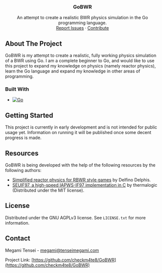 <h3 align="center">GoBWR</h3>

  <p align="center">
    An attempt to create a realistic BWR physics simulation in the Go programming language.
    <br />
    <a href="https://github.com/checkm4te8/GoBWR/issues/new">Report Issues</a>
    &middot;
    <a href="https://github.com/checkm4te8/GoBWR/pulls">Contribute</a>
  </p>
</div>



<!-- ABOUT THE PROJECT -->
## About The Project

GoBWR is my attempt to create a realistic, fully working physics simulation of a BWR using Go. I am a complete beginner to Go, and would like to use this project to expand my knowledge on physics (namely reactor physics), learn the Go language and expand my knowledge in other areas of programming.


### Built With

* [![Go][Go]][Go-url]


<!-- GETTING STARTED -->
## Getting Started

This project is currently in early development and is not intended for public usage yet. Information on running it will be published once some decent progress is made.

<!-- RESOURCES -->
## Resources

GoBWR is being developed with the help of the following resources by the following authors:
* [Simplified reactor physics for RBWR style games](https://archive.org/details/rbwr-reactor-physics) by Delfino Delphis.
* [SEUIF97, a high-speed IAPWS-IF97 implementation in C](https://github.com/thermalogic/SEUIF97) by thermalogic (Distributed under the MIT license).


<!-- LICENSE -->
## License

Distributed under the GNU AGPLv3 license. See `LICENSE.txt` for more information.

<!-- CONTACT -->
## Contact

Megami Tensei - megami@tenseimegami.com

Project Link: [https://github.com/checkm4te8/GoBWR](https://github.com/checkm4te8/GoBWR)



<!-- MARKDOWN LINKS & IMAGES -->
<!-- https://www.markdownguide.org/basic-syntax/#reference-style-links -->
[Go]: https://img.shields.io/badge/Go-00ADD8?logo=Go&logoColor=white&style=for-the-badge
[Go-url]: https://go.dev/
